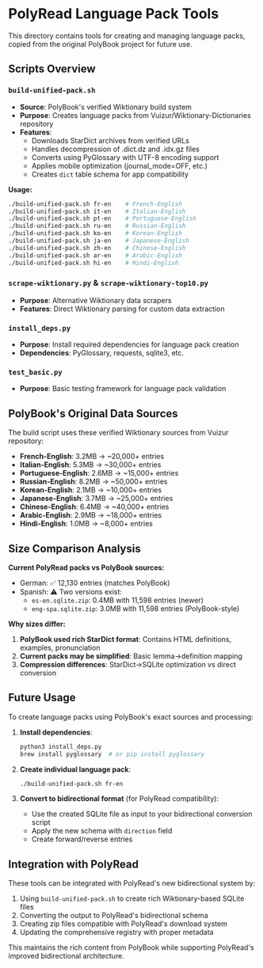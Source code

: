 # PolyRead Language Pack Tools

This directory contains tools for creating and managing language packs, copied from the original PolyBook project for future use.

## Scripts Overview

### `build-unified-pack.sh`
- **Source**: PolyBook's verified Wiktionary build system
- **Purpose**: Creates language packs from Vuizur/Wiktionary-Dictionaries repository
- **Features**: 
  - Downloads StarDict archives from verified URLs
  - Handles decompression of .dict.dz and .idx.gz files
  - Converts using PyGlossary with UTF-8 encoding support
  - Applies mobile optimization (journal_mode=OFF, etc.)
  - Creates `dict` table schema for app compatibility

**Usage:**
```bash
./build-unified-pack.sh fr-en    # French-English
./build-unified-pack.sh it-en    # Italian-English  
./build-unified-pack.sh pt-en    # Portuguese-English
./build-unified-pack.sh ru-en    # Russian-English
./build-unified-pack.sh ko-en    # Korean-English
./build-unified-pack.sh ja-en    # Japanese-English
./build-unified-pack.sh zh-en    # Chinese-English
./build-unified-pack.sh ar-en    # Arabic-English
./build-unified-pack.sh hi-en    # Hindi-English
```

### `scrape-wiktionary.py` & `scrape-wiktionary-top10.py`
- **Purpose**: Alternative Wiktionary data scrapers
- **Features**: Direct Wiktionary parsing for custom data extraction

### `install_deps.py`
- **Purpose**: Install required dependencies for language pack creation
- **Dependencies**: PyGlossary, requests, sqlite3, etc.

### `test_basic.py`
- **Purpose**: Basic testing framework for language pack validation

## PolyBook's Original Data Sources

The build script uses these verified Wiktionary sources from Vuizur repository:

- **French-English**: 3.2MB → ~20,000+ entries
- **Italian-English**: 5.3MB → ~30,000+ entries  
- **Portuguese-English**: 2.6MB → ~15,000+ entries
- **Russian-English**: 8.2MB → ~50,000+ entries
- **Korean-English**: 2.1MB → ~10,000+ entries
- **Japanese-English**: 3.7MB → ~25,000+ entries
- **Chinese-English**: 6.4MB → ~40,000+ entries
- **Arabic-English**: 2.9MB → ~18,000+ entries
- **Hindi-English**: 1.0MB → ~8,000+ entries

## Size Comparison Analysis

**Current PolyRead packs vs PolyBook sources:**
- German: ✅ 12,130 entries (matches PolyBook)
- Spanish: ⚠️ Two versions exist:
  - `es-en.sqlite.zip`: 0.4MB with 11,598 entries (newer)
  - `eng-spa.sqlite.zip`: 3.0MB with 11,598 entries (PolyBook-style)

**Why sizes differ:**
1. **PolyBook used rich StarDict format**: Contains HTML definitions, examples, pronunciation
2. **Current packs may be simplified**: Basic lemma→definition mapping
3. **Compression differences**: StarDict→SQLite optimization vs direct conversion

## Future Usage

To create language packs using PolyBook's exact sources and processing:

1. **Install dependencies**:
   ```bash
   python3 install_deps.py
   brew install pyglossary  # or pip install pyglossary
   ```

2. **Create individual language pack**:
   ```bash
   ./build-unified-pack.sh fr-en
   ```

3. **Convert to bidirectional format** (for PolyRead compatibility):
   - Use the created SQLite file as input to your bidirectional conversion script
   - Apply the new schema with `direction` field
   - Create forward/reverse entries

## Integration with PolyRead

These tools can be integrated with PolyRead's new bidirectional system by:
1. Using `build-unified-pack.sh` to create rich Wiktionary-based SQLite files
2. Converting the output to PolyRead's bidirectional schema
3. Creating zip files compatible with PolyRead's download system
4. Updating the comprehensive registry with proper metadata

This maintains the rich content from PolyBook while supporting PolyRead's improved bidirectional architecture.